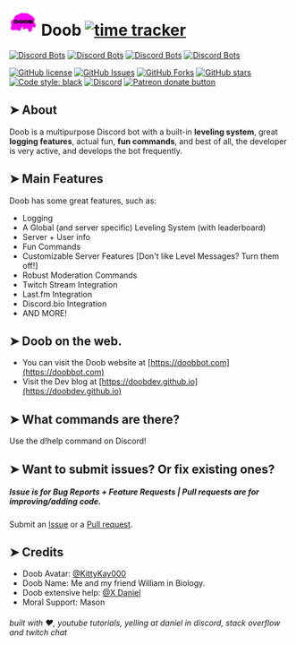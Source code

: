 # <img src="https://github.com/DoobDev/Doob/raw/master/images/logo.png" alt="Doob Logo" width=50/> Doob  [![time tracker](https://wakatime.com/badge/github/DoobDev/Doob.svg)](https://wakatime.com/badge/github/DoobDev/Doob)

[![Discord Bots](https://top.gg/api/widget/status/680606346952966177.svg)](https://top.gg/bot/680606346952966177)
[![Discord Bots](https://top.gg/api/widget/upvotes/680606346952966177.svg?noavatar=true)](https://top.gg/bot/680606346952966177)
[![Discord Bots](https://top.gg/api/widget/owner/680606346952966177.svg?noavatar=true)](https:/top.gg/bot/680606346952966177)
[![Discord Bots](https://top.gg/api/widget/servers/680606346952966177.svg?noavatar=true)](https://top.gg/bot/680606346952966177)

[![GitHub license](https://img.shields.io/github/license/doobdev/doob.svg)](https://github.com/doobdev/doob/blob/master/LICENSE)
[![GitHub Issues](https://img.shields.io/github/issues/doobdev/doob)](https://github.com/doobdev/doob/issues)
[![GitHub Forks](https://img.shields.io/github/forks/doobdev/doob)](https://github.com/doobdev/doob/network/members)
[![GitHub stars](https://img.shields.io/github/stars/DoobDev/Doob)](https://github.com/DoobDev/Doob/stargazers)
[![Code style: black](https://img.shields.io/badge/code%20style-black-000000.svg)](https://github.com/psf/black)
[![Discord](https://img.shields.io/discord/702352937980133386?color=blue&logo=Discord)](https://discord.gg/ryTYWjD)
<span class="badge-patreon"><a href="https://www.patreon.com/doobdev" title="Donate to this project using Patreon"><img src="https://img.shields.io/badge/patreon-donate-yellow.svg" alt="Patreon donate button" /></a></span>


## ➤ About
Doob is a multipurpose Discord bot with a built-in **leveling system**, great **logging features**, actual fun, **fun commands**, and best of all, the developer is very active, and develops the bot frequently. 

## ➤ Main Features
Doob has some great features, such as:
* Logging
* A Global (and server specific) Leveling System (with leaderboard)
* Server + User info
* Fun Commands
* Customizable Server Features [Don't like Level Messages? Turn them off!]
* Robust Moderation Commands
* Twitch Stream Integration
* Last.fm Integration
* Discord.bio Integration
* AND MORE!

## ➤ Doob on the web.
* You can visit the Doob website at [https://doobbot.com](https://doobbot.com)
* Visit the Dev blog at [https://doobdev.github.io](https://doobdev.github.io)

## ➤ What commands are there?
Use the d!help command on Discord!

## ➤ Want to submit issues? Or fix existing ones?
##### Issue is for Bug Reports + Feature Requests | Pull requests are for improving/adding code.
Submit an [Issue](https://github.com/doobdev/doob/issues) or a [Pull request](https://github.com/doobdev/doob/pulls).

## ➤ Credits
* Doob Avatar: [@KittyKay000](https://twitter.com/KittyKay000)
* Doob Name: Me and my friend William in Biology.
* Doob extensive help: [@X Daniel](https://github.com/x-daniel-17)
* Moral Support: Mason      

###### built with ♥, youtube tutorials, yelling at daniel in discord, stack overflow and twitch chat
